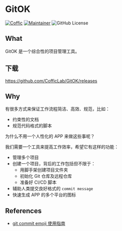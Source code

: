 # GitOK

[![Coffic](https://img.shields.io/badge/Coffic-green)](https://coffic.cn)
[![Maintainer](https://img.shields.io/badge/Maintainer-blue)](https://github.com/nookery)
![GitHub License](https://img.shields.io/github/license/cofficlab/gitok)

## What

GitOK 是一个综合性的项目管理工具。

## 下载

<https://github.com/CofficLab/GitOK/releases>

## Why

有很多方式来保证工作流程简洁、高效、规范，比如：

- 约束性的文档
- 规范代码格式的脚本

为什么不用一个人性化的 APP 来做这些事呢？

我们需要一个工具来提高工作效率，希望它有这样的功能：

- 管理多个项目
- 创建一个项目，背后的工作包括但不限于：
  - 用脚手架创建项目文件夹
  - 初始化 Git 仓库及远程仓库
  - 准备好 CI/CD 脚本
- 辅助人类提交良好格式的 `commit message`
- 快速生成 APP 的多个平台的图标

## References

- [git commit emoji 使用指南](https://github.com/liuchengxu/git-commit-emoji-cn)
